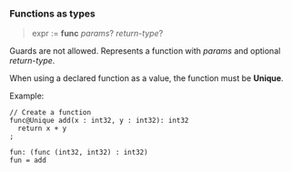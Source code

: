 ### Functions as types

> expr := **func** *params*? *return-type*?

Guards are not allowed. Represents a function with *params* and optional
*return-type*.

When using a declared function as a value, the function must be **Unique**.

Example:

```
// Create a function
func@Unique add(x : int32, y : int32): int32
  return x + y
;

fun: (func (int32, int32) : int32)
fun = add
```
